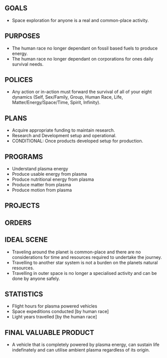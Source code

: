 ## GOALS
* Space exploration for anyone is a real and common-place activity.

## PURPOSES
* The human race no longer dependant on fossil based fuels to produce energy.
* The human race no longer dependant on corporations for ones daily survival needs.

## POLICES
* Any action or in-action must forward the survival of all of your eight dynamics (Self, Sex/Family, Group, Human Race, Life, Matter/Energy/Space/Time, Spirit, Infinity).

## PLANS
* Acquire appropriate funding to maintain research.
* Research and Development setup and operational.
* CONDITIONAL: Once products developed setup for production.

## PROGRAMS
* Understand plasma energy
* Produce usable energy from plasma
* Produce nutritional energy from plasma
* Produce matter from plasma
* Produce motion from plasma

## PROJECTS
## ORDERS

## IDEAL SCENE
* Traveling around the planet is common-place and there are no considerations for time and resources required to undertake the journey.
* Travelling to another star system is not a burden on the planets natural resources.
* Travelling in outer space is no longer a specialised activity and can be done by anyone safely.

## STATISTICS
* Flight hours for plasma powered vehicles
* Space expeditions conducted [by human race]
* Light years travelled [by the human race]

## FINAL VALUABLE PRODUCT
* A vehicle that is completely powered by plasma energy, can sustain life indefinately and can utilise ambient plasma regardless of its origin.

